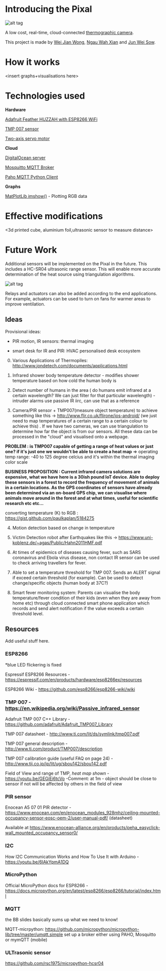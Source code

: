 # Introducing the Pixal

<insert picture here>

![alt tag](https://github.com/Jiantastic/embed-trio-IoT/blob/master/images/highlevel.png)

A low cost, real-time, cloud-connected [thermographic camera](https://en.wikipedia.org/wiki/Thermographic_camera).

This project is made by [Wei Jian Wong](https://github.com/Jiantastic), [Ngau Wah Xian](https://github.com/wahxian) and [Jun Wei Sow](https://github.com/junweisow789).




# How it works
<insert graphs+visualisations here>


# Technologies used

**Hardware**

[Adafruit Feather HUZZAH with ESP8266 WiFi](https://www.adafruit.com/product/2821)

[TMP 007 sensor](http://www.ti.com/product/TMP007)

[Two-axis servo motor](https://www.adafruit.com/product/1967)

**Cloud**

[DigitalOcean server](https://www.digitalocean.com/)

[Mosquitto MQTT Broker](https://mosquitto.org/)

[Paho MQTT Python Client](https://eclipse.org/paho/clients/python/)

**Graphs**

[MatPlotLib imshow()](http://matplotlib.org/users/image_tutorial.html) - Plotting RGB data 

# Effective modifications

<3d printed cube, aluminium foil,ultrasonic sensor to measure distance>


# Future Work

Additional sensors will be implemented on the Pixal in the future. This includes a HC-SR04 ultrasonic range sensor.
This will enable more accurate determination of the heat source using triangulation algorithms. 

![alt tag](https://github.com/Jiantastic/embed-trio-IoT/blob/master/images/Pixal_perfect.JPG)

Relays and actuators can also be added according to the end applications. 
For example, actuators can be used to turn on fans for warmer areas to improve ventilation.

## Ideas

Provisional ideas:

* PIR motion, IR sensors:  thermal imaging

* smart desk for IR and PIR: HVAC personalised desk ecosystem

0. Various Applications of Thermopiles: http://www.jondetech.com/documents/applications.html

1. Infrared shower body temperature detector - modifies shower temperature based on how cold the human body is

2. Detect number of humans in the area ( do humans emit infrared at a certain wavelength? We can just filter for that particular wavelength) - intruder alarms use passive IR iirc, can use that as a reference

3. Camera/PIR sensor + TMP007(measure object temperature) to achieve something like this -> http://www.flir.co.uk/flirone/ios-android/ (we just need to map temperatures of a certain range to a certain colour to achieve this) . If we have two cameras, we can use triangulation to determine how far the object is from our sensors. All these data can be processed in the "cloud" and visualised onto a webpage. 

  <strong>PROBLEM : is TMP007 capable of getting a range of heat values or just one? if it's just one we wouldn't be able to create a   heat map</strong>
  => operating temp range: -40 to 125 degree celcius and it's within the thermal imaging color scale 
  
  <strong>BUSINESS PROPOSITION : Current infrared camera solutions are expensive, what we have here is a 30ish pound IoT device. Able to deploy these sensors in a forest to record the frequency of movement of animals in a certain locations. As the GPS coordinates of sensors have already been determined via an on-board GPS chip, we can visualise where animals move around in the forest and at what times, useful for scientific research etc etc...</strong>
  
  converting temperature (K) to RGB : https://gist.github.com/paulkaplan/5184275
  
4. Motion detection based on change in temperature

5. Victim Detection robot after Earthquakes like this -> https://www.uni-koblenz.de/~agas/Public/Hahn2011HMF.pdf 

6. At times of epidemics of diseases causing fever, such as SARS coronavirus and Ebola virus disease, non contact IR sensor can be used to check arriving travellers for fever.

7. Able to set a temperature threshold for TMP 007. Sends an ALERT signal if exceed certain threshold (for example). Can be used to detect change/specific objects (human body at 37C?)
8. Smart fever monitoring system: Parents can visualise the body temperature/fever condition of their kids (even when they are away from home etc) through cloud connected smart phone application which records and send alert notification if the value exceeds a certain threshold level.

## Resources

Add useful stuff here.

### ESP8266
*blue LED flickering is fixed

Espressif ESP8266 Resources - https://espressif.com/en/products/hardware/esp8266ex/resources

ESP8266 Wiki - https://github.com/esp8266/esp8266-wiki/wiki

### TMP 007 - https://en.wikipedia.org/wiki/Passive_infrared_sensor

Adafruit TMP 007 C++ Library - https://github.com/adafruit/Adafruit_TMP007_Library

TMP 007 datasheet - http://www.ti.com/lit/ds/symlink/tmp007.pdf

TMP 007 general description - http://www.ti.com/product/TMP007/description

TMP 007 calibration guide (useful FAQ on page 24) - http://www.tij.co.jp/jp/lit/ug/sbou142/sbou142.pdf

Field of View and range of TMP, *heat map shown* - https://youtu.be/GEGiEi6tcVo
-Comment: at 1m - object should be close to sensor if not will be affected by others in the field of view

### PIR sensor

Enocean A5 07 01 PIR detector - https://www.enocean.com/en/enocean_modules_928mhz/ceiling-mounted-occupancy-sensor-eosc-oem-2/user-manual-pdf/ (datasheet)

Available at
https://www.enocean-alliance.org/en/products/peha_easyclick-wall_mounted_occupancy_sensor0/

### I2C

How I2C Communication Works and How To Use It with Arduino - https://youtu.be/6IAkYpmA1DQ

### MicroPython

Official MicroPython docs for ESP8266 - https://docs.micropython.org/en/latest/esp8266/esp8266/tutorial/index.html

### MQTT
the BB slides basically sums up what we need to know!

MQTT-micrpython: https://github.com/micropython/micropython-lib/tree/master/umqtt.simple
set up a broker either using PAHO, Mosquitto or mymQTT (mobile)

### ULTrasonic sensor
https://github.com/rsc1975/micropython-hcsr04
